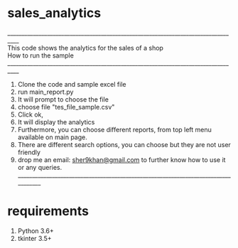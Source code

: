 # sales_analytics
__________________________________________________________________________________<br>
This code shows the analytics for the sales of a shop<br>
How to run the sample <br>
__________________________________________________________________________________<br>
1. Clone the code and sample excel file
2. run main_report.py
3. It will prompt to choose the file
4. choose file \"tes_file_sample.csv\"
5. Click ok,
6. It will display the analytics
7. Furthermore, you can choose different reports, from top left menu available on main page.
8. There are different search options, you can choose but they are not user friendly
9. drop me an email: sher9khan@gmail.com to further know how to use it or any queries.
 ___________________________________________________________________________________<br>
 # requirements
 1. Python 3.6+
 2. tkinter 3.5+
